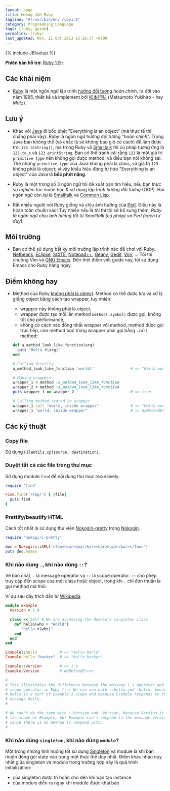 ```yaml
---
layout: page
title: Hướng dẫn Ruby
tagline: "#!/usr/bin/env ruby1.9"
category: Programming_Language
tags: [ruby, guide]
permalink: /ruby/
last_updated: Mon, 21 Oct 2013 15:26:37 +0700
---
```

{% include JB/setup %}

**Phiên bản hỗ trợ:** [Ruby 1.9+](http://www.ruby-lang.org/en/)

## Các khái niệm

* [Ruby](http://en.wikipedia.org/wiki/Ruby_programming_language) là một ngôn
  ngữ lập trình
  [hướng đối tượng](http://en.wikipedia.org/wiki/Object-oriented_programming)
  *hoàn chỉnh*, ra đời vào năm 1995, thiết kế và implement bởi
  [松本行弘](http://en.wikipedia.org/wiki/Yukihiro_Matsumoto) (Matsumoto
  Yukihiro - hay *Matz*).

## Lưu ý

* Khác với
  [Java](http://en.wikipedia.org/wiki/Java_%28programming_language%29) đi bốc
  phét "Everything is an object" (mà thực tế thì chẳng phải vậy).  Ruby là
  ngôn ngữ hướng đối tượng "*hoàn chỉnh*".  Trong Java bạn không thể (và chắc
  là sẽ không bao giờ có cách) để làm được trò: `123.toString()`, mà trong
  Ruby và
  [Smalltalk](http://en.wikipedia.org/wiki/Smalltalk_programming_language) thì
  cú pháp tương ứng là `123.to_s` và `123 printString`.  Bạn có thể tranh cãi
  rằng `123` là một giá trị `primitive type` nên không gọi được method; và
  điều bạn nói không sai.  Thế nhưng `primitive type` của Java không phải là
  class, và giá trị `123` không phải là object; vì vậy khẩu hiệu *đáng tự hào*
  "Everything is an object" của Java là **bốc phét nặng**.

* Ruby là một trong số 3 ngôn ngữ tôi đề xuất bạn tìm hiểu, nếu bạn *thực sự
  nghiêm túc* muốn học & sử dụng *lập trình hướng đối tượng* (OOP).  Hai ngôn
  ngữ còn lại là
  [Smalltalk](http://en.wikipedia.org/wiki/Smalltalk_programming_language) và
  [Common Lisp](http://en.wikipedia.org/wiki/Common_Lisp).

* Rất nhiều người nói Ruby giống và chịu ảnh hưởng của
  [Perl](http://en.wikipedia.org/wiki/Perl).  Điều này là hoàn toàn chuẩn xác!
  Tuy nhiên nếu là tôi thì tôi sẽ bổ sung thêm: *Ruby là ngôn ngữ chịu ảnh
  hưởng tốt từ Smalltalk (cú pháp) và Perl (cách tư duy).*

## Môi trường

* Bạn có thể sử dụng bất kỳ môi trường lập trình nào để chơi với Ruby.
  [Netbeans](https://netbeans.org/),
  [Eclipse](http://en.wikipedia.org/wiki/Netbeans),
  [SCITE](http://en.wikipedia.org/wiki/Scite),
  [Notepad++](http://en.wikipedia.org/wiki/Notepad%2B%2B),
  [Geany](http://en.wikipedia.org/wiki/Geany),
  [Gedit](http://en.wikipedia.org/wiki/Gedit),
  [Vim](http://en.wikipedia.org/wiki/Vim_%28text_editor%29), ...  Tôi thì
  chuộng Vim và [GNU Emacs](http://en.wikipedia.org/wiki/Emacs#GNU_Emacs).
  Đến thời điểm viết guide này, tôi sử dụng Emacs cho Ruby hàng ngày.

## Điểm không hay

* Method của Ruby
  [không phải là object](http://stackoverflow.com/questions/2602340/methods-in-ruby-objects-or-not).
  Method có thể được lưu và xử lý giống object bằng cách tạo wrapper, tuy
  nhiên:
  - wrapper này không phải là object,
  - wrapper được tạo mỗi lần method `method(:symbol)` được gọi, không tốt cho
    performance,
  - không có cách nào đồng nhất wrapper với method, method được gọi trực tiếp,
    còn method bọc trong wrapper phải gọi bằng `.call` method:

  ```ruby
  def a_method_look_like_function(arg)
    puts "Hello #{arg}"
  end

  # Calling directly
  a_method_look_like_function 'world!'                # => "Hello world!"

  # Making wrappers
  wrapper_1 = method :a_method_look_like_function
  wrapper_2 = method :a_method_look_like_function
  puts wrapper_1 == wrapper_2                         # => true

  # Calling method stored in wrapper
  wrapper_1.call "world, inside wrapper"              # => "Hello world, inside wrapper"
  wrapper_1 "world, inside wrapper"                   # => NoMethodError: undefined method `wrapper_1' for main:Object
  ```

## Các kỹ thuật

### Copy file

Sử dụng `FileUtils.cp(source, destination)`.

### Duyệt tất cả các file trong thư mục

Sử dụng module `find` để nội dung thư mục recursively:

```ruby
require 'find'

Find.find('/tmp/') { |file|
  puts find
}
```

### Prettify/beautify HTML

Cách tốt nhất là sử dụng thư viện
[Nokogiri-pretty](https://github.com/tobym/nokogiri-pretty) trong
[Nokogiri](http://nokogiri.org/).

```ruby
require 'nokogiri-pretty'

doc = Nokogiri::XML('<foo><bar>baz</bar><bar>buzz</bar></foo>')
puts doc.human
```

### Khi nào dùng `.`, khi nào dùng `::`?

Về bản chất, `.` là message operator và `::` là scope operator.  `::` cho phép
truy cập đến scope của một class hoặc object, trong khi `.` chỉ đơn thuần là
gọi method mà thôi.

Ví dụ sau đây trích dẫn từ
[Wikipedia](http://en.wikipedia.org/wiki/Scope_resolution_operator#Ruby)

```ruby
module Example
  Version = 1.0

  class << self # We are accessing the Module's singleton class
    def hello(who = "World")
       "hello #{who}"
    end
  end
end

Example::hello          # => "hello World"
Example.hello "hacker"  # => "hello hacker"

Example::Version        # => 1.0
Example.Version         # NoMethodError

#
# This illustrates the difference between the message (.) operator and the
# scope operator in Ruby (::) We can use both ::hello and .hello, because
# hello is a part of Example's scope and because Example responds to the
# message hello.
#

# We can't do the same with ::Version and .Version, because Version is within
# the scope of Example, but Example can't respond to the message Version,
# since there is no method to respond with.
#
```

### Khi nào dùng `singleton`, khi nào dùng `module`?

Một trong những tình huống tốt sử dụng
[Singleton](http://en.wikipedia.org/wiki/Singleton_pattern) và module là khi
bạn muốn đóng gói state vào trong một thực thể duy nhất.  Điểm khác nhau duy
nhất giữa singleton và module trong trường hợp này là quá trình initialization:
* của singleton được trì hoãn cho đến khi bạn tạo instance
* của module diễn ra ngay khi module được khai báo
